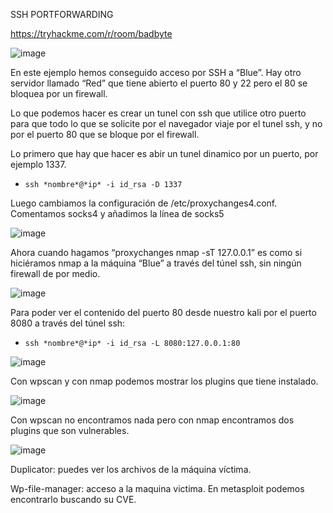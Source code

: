 SSH PORTFORWARDING

<https://tryhackme.com/r/room/badbyte>

![image](https://github.com/user-attachments/assets/2ef93306-22b8-43f3-a77e-6da0437d435e)

En este ejemplo hemos conseguido acceso por SSH a “Blue”. Hay otro servidor llamado “Red” que tiene abierto el puerto 80 y 22 pero el 80 se bloquea por un firewall.

Lo que podemos hacer es crear un tunel con ssh que utilice otro puerto para que todo lo que se solicite por el navegador viaje por el tunel ssh, y no por el puerto 80 que se bloque por el firewall.

Lo primero que hay que hacer es abir un tunel dinamico por un puerto, por ejemplo 1337.

- `ssh *nombre*@*ip* -i id_rsa -D 1337`

Luego cambiamos la configuración de /etc/proxychanges4.conf. Comentamos socks4 y añadimos la línea de socks5

![image](https://github.com/user-attachments/assets/d25ba077-5cf8-480d-9cc6-f12cedab9dd4)


Ahora cuando hagamos “proxychanges nmap -sT 127.0.0.1” es como si hiciéramos nmap a la máquina “Blue” a través del túnel ssh, sin ningún firewall de por medio.

![image](https://github.com/user-attachments/assets/2c67727b-ae3a-4aca-a922-4ee75375d0d0)


Para poder ver el contenido del puerto 80 desde nuestro kali por el puerto 8080 a través del túnel ssh:

- `ssh *nombre*@*ip* -i id_rsa -L 8080:127.0.0.1:80`
  
![image](https://github.com/user-attachments/assets/47c8b299-938d-4ce0-88a6-3b5e0015334c)


Con wpscan y con nmap podemos mostrar los plugins que tiene instalado.

![image](https://github.com/user-attachments/assets/5fad6b84-5ee8-4756-9fe7-efff86006555)


Con wpscan no encontramos nada pero con nmap encontramos dos plugins que son vulnerables.

![image](https://github.com/user-attachments/assets/e53c14b8-dd4f-4a1c-bb87-dc2f367c73ec)


Duplicator: puedes ver los archivos de la máquina víctima.

Wp-file-manager: acceso a la maquina victima. En metasploit podemos encontrarlo buscando su CVE.

